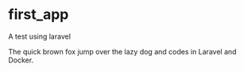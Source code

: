 # first_app
A test using laravel

The quick brown fox jump over the lazy dog and codes in Laravel and Docker.
